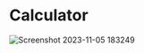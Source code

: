 # Calculator

![Screenshot 2023-11-05 183249](https://github.com/badhanco/Calculator/assets/97171186/2893dab7-a487-432d-be8d-76cd96445254)
